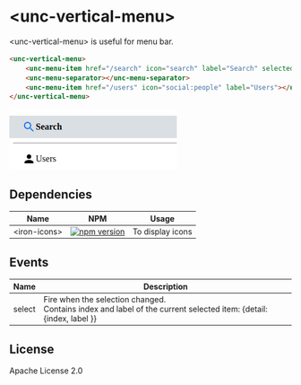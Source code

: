 # &lt;unc-vertical-menu&gt;

&lt;unc-vertical-menu&gt; is useful for menu bar.

```html
<unc-vertical-menu>
    <unc-menu-item href="/search" icon="search" label="Search" selected></unc-menu-item>
    <unc-menu-separator></unc-menu-separator>
    <unc-menu-item href="/users" icon="social:people" label="Users"></unc-menu-item>
</unc-vertical-menu>
```
![screenshot](https://raw.githubusercontent.com/unc-dsi/unc-web-components/main/packages/unc-vertical-menu/screenshot.png)

## Dependencies

| Name | NPM | Usage |
|------|-----|-------|
| &lt;iron-icons&gt; | [![npm version](https://badgen.net/npm/v/@polymer/iron-icons/)](https://www.npmjs.com/package/@polymer/iron-icons) | To display icons

## Events

| Name | Description |
|------|-------------|
| select | Fire when the selection changed.<br> Contains index and label of the current selected item:  {detail: {index, label }} |


## License

Apache License 2.0

